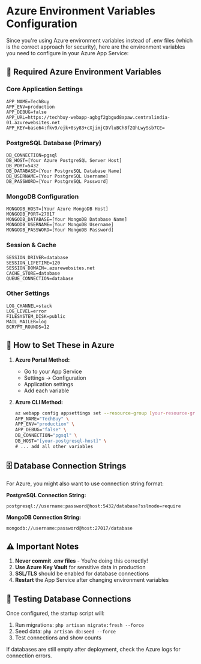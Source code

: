 # Azure Environment Variables Configuration

Since you're using Azure environment variables instead of .env files (which is the correct approach for security), here are the environment variables you need to configure in your Azure App Service:

## 🔧 Required Azure Environment Variables

### **Core Application Settings**

```
APP_NAME=TechBuy
APP_ENV=production
APP_DEBUG=false
APP_URL=https://techbuy-webapp-agbgf2gbgud8apaw.centralindia-01.azurewebsites.net
APP_KEY=base64:fkv9/ejk+0sy83+cXjimjCDVluBCh8f2QhLwySsb7CE=
```

### **PostgreSQL Database (Primary)**

```
DB_CONNECTION=pgsql
DB_HOST=[Your Azure PostgreSQL Server Host]
DB_PORT=5432
DB_DATABASE=[Your PostgreSQL Database Name]
DB_USERNAME=[Your PostgreSQL Username]
DB_PASSWORD=[Your PostgreSQL Password]
```

### **MongoDB Configuration**

```
MONGODB_HOST=[Your Azure MongoDB Host]
MONGODB_PORT=27017
MONGODB_DATABASE=[Your MongoDB Database Name]
MONGODB_USERNAME=[Your MongoDB Username]
MONGODB_PASSWORD=[Your MongoDB Password]
```

### **Session & Cache**

```
SESSION_DRIVER=database
SESSION_LIFETIME=120
SESSION_DOMAIN=.azurewebsites.net
CACHE_STORE=database
QUEUE_CONNECTION=database
```

### **Other Settings**

```
LOG_CHANNEL=stack
LOG_LEVEL=error
FILESYSTEM_DISK=public
MAIL_MAILER=log
BCRYPT_ROUNDS=12
```

## 🚀 How to Set These in Azure

1. **Azure Portal Method:**

    - Go to your App Service
    - Settings → Configuration
    - Application settings
    - Add each variable

2. **Azure CLI Method:**
    ```bash
    az webapp config appsettings set --resource-group [your-resource-group] --name techbuy-webapp-agbgf2gbgud8apaw --settings \
    APP_NAME="TechBuy" \
    APP_ENV="production" \
    APP_DEBUG="false" \
    DB_CONNECTION="pgsql" \
    DB_HOST="[your-postgresql-host]" \
    # ... add all other variables
    ```

## 🗄️ Database Connection Strings

For Azure, you might also want to use connection string format:

**PostgreSQL Connection String:**

```
postgresql://username:password@host:5432/database?sslmode=require
```

**MongoDB Connection String:**

```
mongodb://username:password@host:27017/database
```

## ⚠️ Important Notes

1. **Never commit .env files** - You're doing this correctly!
2. **Use Azure Key Vault** for sensitive data in production
3. **SSL/TLS** should be enabled for database connections
4. **Restart** the App Service after changing environment variables

## 🧪 Testing Database Connections

Once configured, the startup script will:

1. Run migrations: `php artisan migrate:fresh --force`
2. Seed data: `php artisan db:seed --force`
3. Test connections and show counts

If databases are still empty after deployment, check the Azure logs for connection errors.
